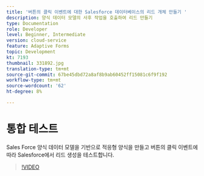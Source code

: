 ```yaml
---
title: '버튼의 클릭 이벤트에 대한 Salesforce 데이터베이스의 리드 개체 만들기 '
description: 양식 데이터 모델의 사후 작업을 호출하여 리드 만들기
type: Documentation
role: Developer
level: Beginner, Intermediate
version: cloud-service
feature: Adaptive Forms
topic: Development
kt: 7193
thumbnail: 331892.jpg
translation-type: tm+mt
source-git-commit: 67be45dbd72a8af8b9ab60452ff15081c6f9f192
workflow-type: tm+mt
source-wordcount: '62'
ht-degree: 8%

---
```



# 통합 테스트

Sales Force 양식 데이터 모델을 기반으로 적응형 양식을 만들고 버튼의 클릭 이벤트에 따라 Salesforce에서 리드 생성을 테스트합니다.

>[!VIDEO](https://video.tv.adobe.com/v/331892?quality=12&learn=on)


